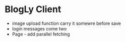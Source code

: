 # BlogLy Client

- image upload function carry it somewre before save 
- login messages come two
- Page - add parallel fetching